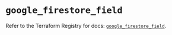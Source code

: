 # `google_firestore_field`

Refer to the Terraform Registry for docs: [`google_firestore_field`](https://registry.terraform.io/providers/hashicorp/google/6.19.0/docs/resources/firestore_field).
